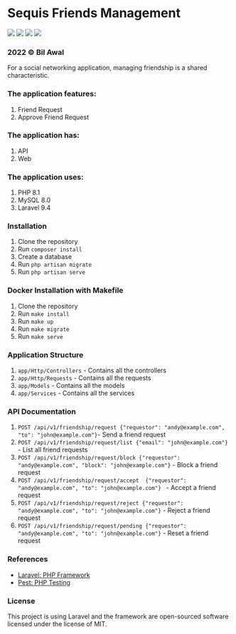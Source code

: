 # Sequis Friends Management
<img src="https://img.shields.io/badge/Web-v0.1-purple">
<img src="https://img.shields.io/badge/API-v0.1-purple">
<img src="https://img.shields.io/badge/PSR12-20221201 | OK-blue">
<img src="https://img.shields.io/badge/Composer-Build | PASS-success">

### 2022 © Bil Awal

For a social networking application, managing friendship is a shared characteristic. 

### The application features:
1. Friend Request
2. Approve Friend Request

### The application has:
1. API
2. Web

### The application uses:
1. PHP 8.1
2. MySQL 8.0
3. Laravel 9.4

### Installation
1. Clone the repository
2. Run `composer install`
3. Create a database
5. Run `php artisan migrate`
7. Run `php artisan serve`

### Docker Installation with Makefile
1. Clone the repository
2. Run `make install`
3. Run `make up`
4. Run `make migrate`
5. Run `make serve`

### Application Structure
1. `app/Http/Controllers` - Contains all the controllers
2. `app/Http/Requests` - Contains all the requests
3. `app/Models` - Contains all the models
4. `app/Services` - Contains all the services

### API Documentation
1. `POST /api/v1/friendship/request {"requestor": "andy@example.com", "to": "john@example.com"}`- Send a friend request
2. `POST /api/v1/friendship/request/list {"email": "john@example.com"}` - List all friend requests
3. `POST /api/v1/friendship/request/block {"requestor": "andy@example.com", "block": "john@example.com"}` - Block a friend request
4. `POST /api/v1/friendship/request/accept  {"requestor": "andy@example.com", "to": "john@example.com"} ` - Accept a friend request
5. `POST /api/v1/friendship/request/reject {"requestor": "andy@example.com", "to": "john@example.com"}` - Reject a friend request
6. `POST /api/v1/friendship/request/pending {"requestor": "andy@example.com", "to": "john@example.com"}` - Reset a friend request

### References
- [Laravel: PHP Framework](https://laravel.com/)
- [Pest: PHP Testing](https://pestphp.com)

### License
This project is using Laravel and the framework are open-sourced software licensed under the license of MIT.
